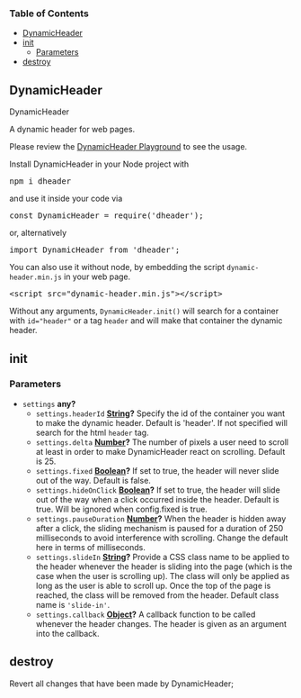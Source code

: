 <!-- Generated by documentation.js. Update this documentation by updating the source code. -->

### Table of Contents

-   [DynamicHeader][1]
-   [init][2]
    -   [Parameters][3]
-   [destroy][4]

## DynamicHeader

DynamicHeader

A dynamic header for web pages.

Please review the [DynamicHeader Playground][5] to see the usage.

Install DynamicHeader in your Node project with 

<pre>
npm i dheader
</pre>

and use it inside your code via 

<pre>
const DynamicHeader = require('dheader');
</pre>

or, alternatively 

<pre>
import DynamicHeader from 'dheader';
</pre>

You can also use it without node, by embedding the script <code>dynamic-header.min.js</code> in your web page.

<pre>
&lt;script src="dynamic-header.min.js">&lt;/script>
</pre> 

 Without any arguments, <code>DynamicHeader.init()</code> will search for a container
 with <code>id="header"</code> or a tag <code>header</code> and will make that container the dynamic header.

## init

### Parameters

-   `settings` **any?** 
    -   `settings.headerId` **[String][6]?** Specify the id of the container you want to make the dynamic header. Default is 'header'. If not specified will search for the html <code>header</code> tag.
    -   `settings.delta` **[Number][7]?**  The number of pixels a user need to scroll at least in order to make DynamicHeader react on scrolling. Default is 25.
    -   `settings.fixed` **[Boolean][8]?** If set to true, the header will never slide out of the way. Default is false.
    -   `settings.hideOnClick` **[Boolean][8]?** If set to true, the header will slide out of the way when a click occurred inside the header. Default is true. Will be ignored when config.fixed is true.
    -   `settings.pauseDuration` **[Number][7]?** When the header is hidden away after a click, the sliding mechanism is paused for a duration of 250 milliseconds to avoid interference with scrolling. Change the default here in terms of milliseconds.
    -   `settings.slideIn` **[String][6]?** Provide a CSS class name to be applied to the header whenever the header is sliding into the page (which is the case when the user is scrolling up). The class will only be applied as long as the user is able to scroll up. Once the top of the page is reached, the class will be removed from the header. Default class name is <code>'slide-in'</code>.
    -   `settings.callback` **[Object][9]?** A callback function to be called whenever the header changes. The header is given as an argument into the callback.

## destroy

Revert all changes that have been made by DynamicHeader;

[1]: #dynamicheader

[2]: #init

[3]: #parameters

[4]: #destroy

[5]: https://htmlpreview.github.io/?https://github.com/ulfschneider/dynamic-header/blob/master/dynamic-header.html

[6]: https://developer.mozilla.org/docs/Web/JavaScript/Reference/Global_Objects/String

[7]: https://developer.mozilla.org/docs/Web/JavaScript/Reference/Global_Objects/Number

[8]: https://developer.mozilla.org/docs/Web/JavaScript/Reference/Global_Objects/Boolean

[9]: https://developer.mozilla.org/docs/Web/JavaScript/Reference/Global_Objects/Object
